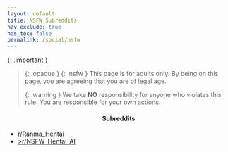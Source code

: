 ```yaml
---
layout: default
title: NSFW Subreddits
nav_exclude: true
has_toc: false
permalink: /social/nsfw
---
```


<!-- 
{: .note }
> {: .opaque }
> 
>
> 
-->

{: .important }
> {: .opaque }
> {: .nsfw }
> This page is for adults only. By being on this page, you are agreeing that you are of legal age.
> 
> {: .warning }
> We take **NO** responsibility for anyone who violates this rule. You are responsible for your own actions.

<div class="w3-card">
<div class="responsive">
<h4 style="text-align:center">Subreddits</h4>
<ul>
    <li><a href="https://www.reddit.com/r/Ranma_Hentai/" target="_blank">r/Ranma_Hentai</a> </li>
    <li><a href="https://www.reddit.com/r/NSFW_Hentai_AI/" target="_blank">>r/NSFW_Hentai_AI</a></li>
</ul>
</div>
</div>